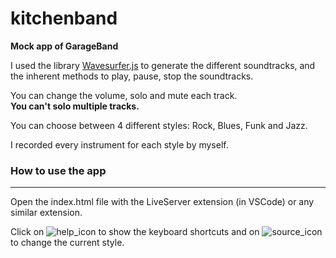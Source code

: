# kitchenband

**Mock app of GarageBand**

I used the library [Wavesurfer.js](https://wavesurfer-js.org/) to generate the different soundtracks, and the inherent methods to play, pause, stop the soundtracks.

You can change the volume, solo and mute each track.  
**You can't solo multiple tracks.**

You can choose between 4 different styles: Rock, Blues, Funk and Jazz.

I recorded every instrument for each style by myself.

### How to use the app

---

Open the index.html file with the LiveServer extension (in VSCode) or any similar extension.

Click on ![help_icon](https://thibaultbruggeman.fr/kitchenband/public/assets/image/help_outline_black.svg) to show the keyboard shortcuts and on ![source_icon](https://thibaultbruggeman.fr/kitchenband/public/assets/image/source_black.svg) to change the current style.
